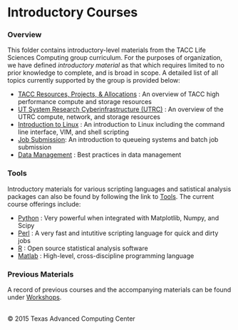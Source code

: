 # Introductory Courses

### Overview

This folder contains introductory-level materials from the TACC Life Sciences Computing group curriculum. For the purposes of organization, we have defined *introductory material* as that which requires limited to no prior knowledge to complete, and is broad in scope. A detailed list of all topics currently supported by the group is provided below:

* [TACC Resources, Projects, &amp; Allocations](TACC) : An overview of TACC high performance compute and storage resources
* [UT System Research Cyberinfrastructure \(UTRC\)](UTRC) : An overview of the UTRC compute, network, and storage resources
* [Introduction to Linux](IntroToLinux) : An introduction to Linux including the command line interface, VIM, and shell scripting
* [Job Submission](JobSubmission): An introduction to queueing systems and batch job submission
* [Data Management](DataManagement) : Best practices in data management

### Tools

Introductory materials for various scripting languages and satistical analysis packages can also be found by following the link to [Tools](Tools). The current course offerings include:

* [Python](Tools/Python) : Very powerful when integrated with Matplotlib, Numpy, and Scipy
* [Perl](Tools/Perl) : A very fast and intutitive scripting language for quick and dirty jobs
* [R](Tools/R) : Open source statistical analysis software
* [Matlab](Tools/Matlab) : High-level, cross-discipline programming language

### Previous Materials

A record of previous courses and the accompanying materials can be found under [Workshops](../Workshops).

<br>
&copy; 2015 Texas Advanced Computing Center
